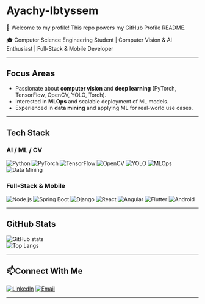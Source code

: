 # Ayachy-Ibtyssem
👋 Welcome to my profile!   This repo powers my GitHub Profile README.

🎓 Computer Science Engineering Student | Computer Vision & AI Enthusiast | Full-Stack & Mobile Developer  

---

## Focus Areas  
- Passionate about **computer vision** and **deep learning** (PyTorch, TensorFlow, OpenCV, YOLO, Torch).  
- Interested in **MLOps** and scalable deployment of ML models.  
- Experienced in **data mining** and applying ML for real-world use cases.  

---

## Tech Stack  

### AI / ML / CV  
![Python](https://img.shields.io/badge/Python-3776AB?style=for-the-badge&logo=python&logoColor=white)
![PyTorch](https://img.shields.io/badge/PyTorch-EE4C2C?style=for-the-badge&logo=pytorch&logoColor=white)
![TensorFlow](https://img.shields.io/badge/TensorFlow-FF6F00?style=for-the-badge&logo=tensorflow&logoColor=white)
![OpenCV](https://img.shields.io/badge/OpenCV-5C3EE8?style=for-the-badge&logo=opencv&logoColor=white)
![YOLO](https://img.shields.io/badge/YOLO-00FFFF?style=for-the-badge&logoColor=black)
![MLOps](https://img.shields.io/badge/MLOps-FF6C37?style=for-the-badge&logo=mlflow&logoColor=white)
![Data Mining](https://img.shields.io/badge/Data%20Mining-0077B5?style=for-the-badge&logo=databricks&logoColor=white)

### Full-Stack & Mobile  
![Node.js](https://img.shields.io/badge/Node.js-43853D?style=for-the-badge&logo=node-dot-js&logoColor=white)
![Spring Boot](https://img.shields.io/badge/SpringBoot-6DB33F?style=for-the-badge&logo=springboot&logoColor=white)
![Django](https://img.shields.io/badge/Django-092E20?style=for-the-badge&logo=django&logoColor=white)
![React](https://img.shields.io/badge/React-20232A?style=for-the-badge&logo=react&logoColor=61DAFB)
![Angular](https://img.shields.io/badge/Angular-DD0031?style=for-the-badge&logo=angular&logoColor=white)
![Flutter](https://img.shields.io/badge/Flutter-02569B?style=for-the-badge&logo=flutter&logoColor=white)
![Android](https://img.shields.io/badge/Android-3DDC84?style=for-the-badge&logo=android&logoColor=white)

---

## GitHub Stats  

![GitHub stats](https://github-readme-stats.vercel.app/api?username=ibtissem-ayachi&show_icons=true&theme=radical)  
![Top Langs](https://github-readme-stats.vercel.app/api/top-langs/?username=ibtissem-ayachi&layout=compact&theme=radical)

---

## 📫Connect With Me  
[![LinkedIn](https://img.shields.io/badge/LinkedIn-0077B5?style=for-the-badge&logo=linkedin&logoColor=white)]([https://linkedin.com/in/your-linkedin](https://www.linkedin.com/in/ibtissem-ayachi-63b257240/))  
[![Email](https://img.shields.io/badge/Email-D14836?style=for-the-badge&logo=gmail&logoColor=white)](ibtissemayachi2021@gmail.com)  

---
